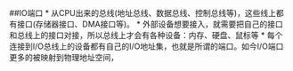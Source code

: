 ##IO端口
* 
从CPU出来的总线(地址总线、数据总线、控制总线等)，这些线上都有接口(存储器接口、DMA接口等)。
* 
外部设备想要接入，就需要把自己的接口和总线上的接口对接，所以总线上才会有各种设备：内存、硬盘、鼠标等
* 
每个连接到I/O总线上的设备都有自己的I/O地址集，也就是所谓的端口。如今I/O端口更多的被映射到物理地址空间，